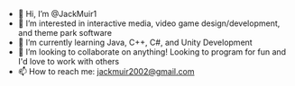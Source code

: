 - 👋 Hi, I’m @JackMuir1
- 👀 I’m interested in interactive media, video game design/development, and theme park software
- 🌱 I’m currently learning Java, C++, C#, and Unity Development
- 💞️ I’m looking to collaborate on anything! Looking to program for fun and I'd love to work with others
- 📫 How to reach me: jackmuir2002@gmail.com

